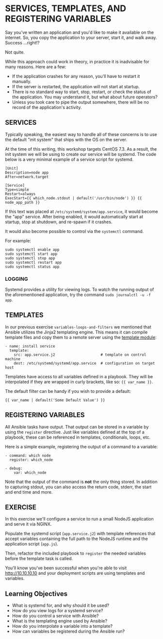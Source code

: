 # SERVICES, TEMPLATES, AND REGISTERING VARIABLES

Say you've written an application and you'd like to make it available on the
internet. So, you copy the application to your server, start it, and walk away.
Success ...right!?

Not quite.

While this approach could work in theory, in practice it is inadvisable for many
reasons. Here are a few:

- If the application crashes for any reason, you'll have to restart it manually.
- If the server is restarted, the application will not start at startup.
- There is no standard way to start, stop, restart, or check the status of the
  application. You may understand it, but what about future operators?
- Unless you took care to pipe the output somewhere, there will be no record of
  the application's activity.

## SERVICES

Typically speaking, the easiest way to handle all of these concerns is to use
the default "init system" that ships with the OS on the server.

At the time of this writing, this workshop targets CentOS 7.3. As a result,
the init system we will be using to create our service will be systemd. The
code below is a very minimal example of a service script for systemd.

```
[Unit]
Description=node app
After=network.target

[Service]
Type=simple
Restart=always
ExecStart={{ which_node.stdout | default('/usr/bin/node') }} {{ node_app_path }}
```

If this text was placed at `/etc/systemd/system/app.service`, it would become
the "app" service. After being enabled, it would automatically start at startup,
stop at shutdown, and re-spawn if it crashes.

It would also become possible to control via the `systemctl` command.

For example:
```
sudo systemctl enable app
sudo systemctl start app
sudo systemctl stop app
sudo systemctl restart app
sudo systemctl status app
```

### LOGGING

Systemd provides a utility for viewing logs. To watch the running output of the
aforementioned application, try the command `sudo journalctl -u -f app`.

## TEMPLATES

In our previous exercise `variables-loops-and-filters` we mentioned that Ansible
utilizes the Jinja2 templating engine. This means it can compile template files
and copy them to a remote server using the [template module]:

```
- name: install service
  template:
    src: app.service.j2                     # template on control machine
    dest: /etc/systemd/systemd/app.service  # configuration on target host
```

Templates have access to all variables defined in a playbook. They will be
interpolated if they are wrapped in curly brackets, like so: `{{ var_name }}`.

The default filter can be handy if you wish to provide a default:

```
{{ var_name | default('Some Default Value') }}
```

## REGISTERING VARIABLES

All Ansible tasks have output. That output can be stored in a variable by
using the `register` directive. Just like variables defined at the top of a
playbook, these can be referenced in templates, conditionals, loops, etc.

Here is a simple example, registering the output of a command to a variable:

```
- command: which node
  register: which_node

- debug:
    var: which_node
```

Note that the output of the command is **not** the only thing stored. In
addition to capturing stdout, you can also access the return code, stderr,
the start and end time and more.

## EXERCISE

In this exercise we'll configure a service to run a small NodeJS application
and serve it via NGINX.

Populate the systemd script (`app.service.j2`) with template references that
accept variables containing the full path to the NodeJS runtime and the
application script (`app.js`).

Then, refactor the included playbook to `register` the needed variables before
the template task is called.

You'll know you've been successful when you're able to visit http://10.10.10.10
and your deployment scripts are using templates and variables.

## Learning Objectives
 - What is systemd for, and why should it be used?
 - How do you view logs for a systemd service?
 - How do you control a service with Ansible?
 - What is the templating engine used by Ansible?
 - How do you interpolate a variable into a template?
 - How can variables be registered during the Ansible run?

[template module]: http://docs.ansible.com/ansible/template_module.html
